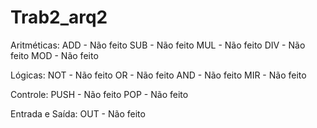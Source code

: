 # Trab2_arq2

Aritméticas: 
ADD - Não feito
SUB - Não feito
MUL - Não feito
DIV - Não feito
MOD - Não feito

Lógicas: 
NOT - Não feito
OR - Não feito
AND - Não feito
MIR - Não feito

Controle: 
PUSH - Não feito
POP - Não feito

Entrada e Saída: 
OUT - Não feito
